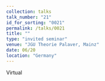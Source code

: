 ```yaml
---
collection: talks
talk_number: "21"
id_for_sorting: "0021"
permalink: /talks/0021
title: "" 
type: "invited seminar"
venue: "JGU Theorie Palaver, Mainz"
date: 06/20
location: "Germany"
---
```


Virtual

